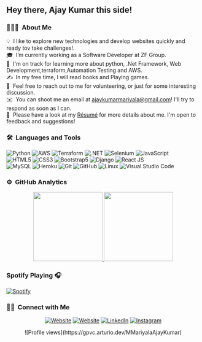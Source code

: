 <h2>Hey there, Ajay Kumar this side!</h2>

<h3>👨🏻‍💻 &nbsp;About Me</h3>

💡 &nbsp;I like to explore new technologies and develop websites quickly and ready tov take challenges!.\
🎓 &nbsp;I’m currently working as a Software Developer at ZF Group.\
🌱 &nbsp;I'm on track for learning more about python, .Net Framework, Web Development,terraform,Automation Testing and AWS.\
✍️ &nbsp;In my free time, I will read books and Playing games.\
💬 &nbsp;Feel free to reach out to me for volunteering, or just for some interesting discussion.\
✉️ &nbsp;You can shoot me an email at ajaykumarmariyala@gmail.com! I'll try to respond as soon as I can.\
📄 &nbsp;Please have a look at my [Résumé](https://drive.google.com/file/d/1555z580eeQTQsIr2eGV8ojQvllHzH_Xo/view?usp=sharing) for more details about me. I'm open to feedback and suggestions!

<h3> 🛠 &nbsp;Languages and Tools </h3>

![Python](https://img.shields.io/badge/-Python-333333?style=flat&logo=python)
![AWS](https://img.shields.io/badge/-AWS-232F3E?style=flat&logo=amazon-aws&logoColor=FF9900)
![Terraform](https://img.shields.io/badge/-Terraform-333333?style=flat&logo=terraform&logoColor=7B42BC)
![.NET](https://img.shields.io/badge/-.NET-512BD4?style=flat&logo=dotnet&logoColor=white)
![Selenium](https://img.shields.io/badge/-Selenium-43B02A?style=flat&logo=selenium&logoColor=white)
![JavaScript](https://img.shields.io/badge/-JavaScript-333333?style=flat&logo=javascript)  
 ![HTML5](https://img.shields.io/badge/-HTML5-333333?style=flat&logo=HTML5)
![CSS3](https://img.shields.io/badge/-CSS3-333333?style=flat&logo=CSS3&logoColor=1572B6)
![Bootstrap5](https://img.shields.io/badge/-Bootstrap-333333?style=flat&logo=bootstrap&logoColor=563D7C)
![Django](https://img.shields.io/badge/-Django-092E20?style=flat&logo=django)
![React JS](https://img.shields.io/badge/-React%20JS-333333?style=flat&logo=react)  
 ![MySQL](https://img.shields.io/badge/-MySQL-333333?style=flat&logo=mysql)
![Heroku](https://img.shields.io/badge/-Heroku-430098?style=flat&logo=heroku)
![Git](https://img.shields.io/badge/-Git-333333?style=flat&logo=git)
![GitHub](https://img.shields.io/badge/-GitHub-333333?style=flat&logo=github)
![Linux](https://img.shields.io/badge/-Linux-003366?style=flat&logo=linux)
![Visual Studio Code](https://img.shields.io/badge/-Visual%20Studio%20Code-333333?style=flat&logo=visual-studio-code&logoColor=007ACC)

### ⚙️ &nbsp;GitHub Analytics

<p align="center">
<a href="https://github.com/MariyalaAjayKumar">
  <img height="180em" src="https://github-readme-stats-eight-theta.vercel.app/api?username=MariyalaAjayKumar&show_icons=true&theme=buefy&include_all_commits=true&count_private=true"/>
  <img height="180em" src="https://github-readme-stats-eight-theta.vercel.app/api/top-langs/?username=MariyalaAjayKumar&layout=compact&langs_count=8&theme=buefy"/>
</a>
</p>

### Spotify Playing 🎧

[![Spotify](https://novatorem.visualbean.vercel.app/api/spotify)](https://open.spotify.com/user/1112981871)

### 🤝🏻 &nbsp;Connect with Me

<p align="center">
<a href="https://taskmatetasks.herokuapp.com/"><img alt="Website" src="https://img.shields.io/badge/https://taskmatetasks.herokuapp.com/-green"></a>
<a href="https://quiz-ajay.netlify.app/"><img alt="Website" src="https://img.shields.io/badge/https://quiz-ajay.netlify.app/-green"></a>
<a href="https://www.linkedin.com/in/ajay-kumar-mariyala-8680b3206"><img alt="LinkedIn" src="https://img.shields.io/badge/linkedin-ajaykumar mariyala-blue"></a>
<a href="https://www.instagram.com/ajay_kumar_mariyala/"><img alt="Instagram" src="https://img.shields.io/badge/instagram-mariyala ajay kumar.ul-red"></a>

</p>

<p align="center">
![Profile views](https://gpvc.arturio.dev/MMariyalaAjayKumar)
</p>

